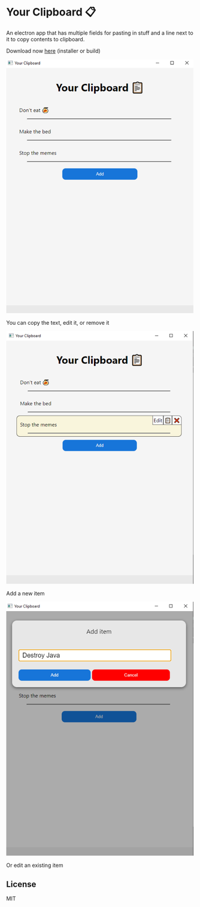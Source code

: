 # Your Clipboard 📋

An electron app that has multiple fields for pasting in stuff and a line next to it to copy contents to clipboard. 

Download now [here](https://github.com/Zeyu-Li/your-clipboard/releases/tag/1.0.0) (installer or build)



<img src="img/screen1.png" alt="screen1" width=500 />

You can copy the text, edit it, or remove it

<img src="img/screen2.png" alt="screen2" width=500 />

Add a new item

<img src="img/screen3.png" alt="screen3" width=500 />

Or edit an existing item



## License

MIT